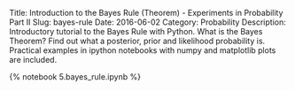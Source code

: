 Title: Introduction to the Bayes Rule (Theorem) - Experiments in Probability Part II 
Slug: bayes-rule
Date: 2016-06-02
Category: Probability
Description: Introductory tutorial to the Bayes Rule with Python. What is the Bayes Theorem? Find out what a posterior, prior and likelihood probability is. Practical examples in ipython notebooks with numpy and matplotlib plots are included.

{% notebook 5.bayes_rule.ipynb %}
